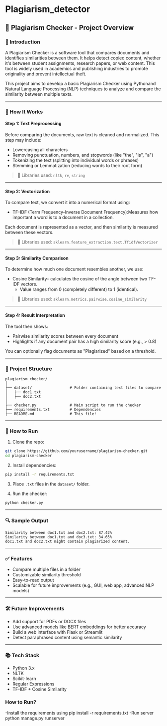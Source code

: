 # Plagiarism_detector

## 📝 Plagiarism Checker - Project Overview

### 📌 Introduction
A Plagiarism Checker is a software tool that compares documents and identifies similarities between them. It helps detect copied content, whether it's between student assignments, research papers, or web content. This tool is widely used in academics and publishing industries to promote originality and prevent intellectual theft.

This project aims to develop a basic Plagiarism Checker using Pythonand Natural Language Processing (NLP) techniques to analyze and compare the similarity between multiple texts.

---

### 🧠 How It Works

#### Step 1: Text Preprocessing
Before comparing the documents, raw text is cleaned and normalized. This step may include:
- Lowercasing all characters
- Removing punctuation, numbers, and stopwords (like "the", "is", "a")
- Tokenizing the text (splitting into individual words or phrases)
- Stemming or Lemmatization (reducing words to their root form)

> 📍 Libraries used: `nltk`, `re`, `string`

---

#### Step 2: Vectorization
To compare text, we convert it into a numerical format using:
- TF-IDF (Term Frequency-Inverse Document Frequency):Measures how important a word is to a document in a collection.
  
Each document is represented as a vector, and then similarity is measured between these vectors.

> 📍 Libraries used: `sklearn.feature_extraction.text.TfidfVectorizer`

---

#### Step 3: Similarity Comparison
To determine how much one document resembles another, we use:
- Cosine Similarity– calculates the cosine of the angle between two TF-IDF vectors.
  - Value ranges from 0 (completely different) to 1 (identical).

> 📍 Libraries used: `sklearn.metrics.pairwise.cosine_similarity`

---

#### Step 4: Result Interpretation
The tool then shows:
- Pairwise similarity scores between every document
- Highlights if any document pair has a high similarity score (e.g., > 0.8)

You can optionally flag documents as "Plagiarized" based on a threshold.

---

### 📂 Project Structure

```
plagiarism_checker/
│
├── dataset/                 # Folder containing text files to compare
│   ├── doc1.txt
│   ├── doc2.txt
│
├── checker.py               # Main script to run the checker
├── requirements.txt         # Dependencies
├── README.md                # This file!
```

---

### 🚀 How to Run

1. Clone the repo:
```bash
git clone https://github.com/yourusername/plagiarism-checker.git
cd plagiarism-checker
```

2. Install dependencies:
```bash
pip install -r requirements.txt
```

3. Place `.txt` files in the `dataset/` folder.

4. Run the checker:
```bash
python checker.py
```

---

### 🔍 Sample Output

```
Similarity between doc1.txt and doc2.txt: 87.42%
Similarity between doc1.txt and doc3.txt: 34.65%
doc1.txt and doc2.txt might contain plagiarized content.
```

---

### ✅ Features
- Compare multiple files in a folder
- Customizable similarity threshold
- Easy-to-read output
- Scalable for future improvements (e.g., GUI, web app, advanced NLP models)

---

### 🛠️ Future Improvements
- Add support for PDFs or DOCX files
- Use advanced models like BERT embeddings for better accuracy
- Build a web interface with Flask or Streamlit
- Detect paraphrased content using semantic similarity

---

### 📚 Tech Stack
- Python 3.x
- NLTK
- Scikit-learn
- Regular Expressions
- TF-IDF + Cosine Similarity

### How to Run?
-Install the requirements using pip install -r requirements.txt
-Run server python manage.py runserver
